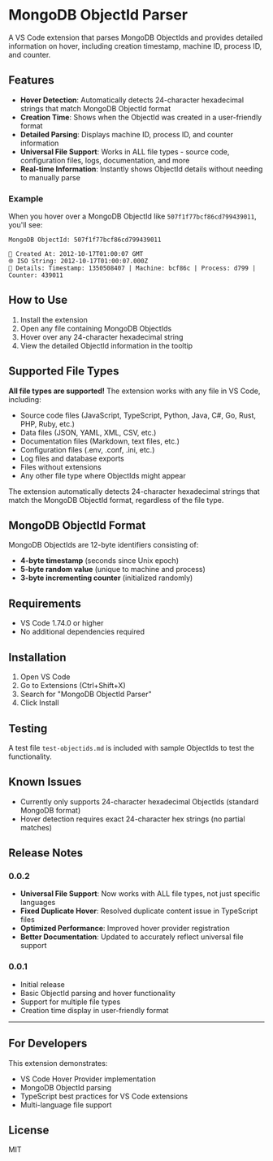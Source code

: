 # MongoDB ObjectId Parser

A VS Code extension that parses MongoDB ObjectIds and provides detailed information on hover, including creation timestamp, machine ID, process ID, and counter.

## Features

- **Hover Detection**: Automatically detects 24-character hexadecimal strings that match MongoDB ObjectId format
- **Creation Time**: Shows when the ObjectId was created in a user-friendly format
- **Detailed Parsing**: Displays machine ID, process ID, and counter information
- **Universal File Support**: Works in ALL file types - source code, configuration files, logs, documentation, and more
- **Real-time Information**: Instantly shows ObjectId details without needing to manually parse

### Example

When you hover over a MongoDB ObjectId like `507f1f77bcf86cd799439011`, you'll see:

```
MongoDB ObjectId: 507f1f77bcf86cd799439011

📅 Created At: 2012-10-17T01:00:07 GMT
🌐 ISO String: 2012-10-17T01:00:07.000Z
🔧 Details: Timestamp: 1350508407 | Machine: bcf86c | Process: d799 | Counter: 439011
```

## How to Use

1. Install the extension
2. Open any file containing MongoDB ObjectIds
3. Hover over any 24-character hexadecimal string
4. View the detailed ObjectId information in the tooltip

## Supported File Types

**All file types are supported!** The extension works with any file in VS Code, including:

- Source code files (JavaScript, TypeScript, Python, Java, C#, Go, Rust, PHP, Ruby, etc.)
- Data files (JSON, YAML, XML, CSV, etc.)
- Documentation files (Markdown, text files, etc.)
- Configuration files (.env, .conf, .ini, etc.)
- Log files and database exports
- Files without extensions
- Any other file type where ObjectIds might appear

The extension automatically detects 24-character hexadecimal strings that match the MongoDB ObjectId format, regardless of the file type.

## MongoDB ObjectId Format

MongoDB ObjectIds are 12-byte identifiers consisting of:
- **4-byte timestamp** (seconds since Unix epoch)
- **5-byte random value** (unique to machine and process)
- **3-byte incrementing counter** (initialized randomly)

## Requirements

- VS Code 1.74.0 or higher
- No additional dependencies required

## Installation

1. Open VS Code
2. Go to Extensions (Ctrl+Shift+X)
3. Search for "MongoDB ObjectId Parser"
4. Click Install

## Testing

A test file `test-objectids.md` is included with sample ObjectIds to test the functionality.

## Known Issues

- Currently only supports 24-character hexadecimal ObjectIds (standard MongoDB format)
- Hover detection requires exact 24-character hex strings (no partial matches)

## Release Notes

### 0.0.2

- **Universal File Support**: Now works with ALL file types, not just specific languages
- **Fixed Duplicate Hover**: Resolved duplicate content issue in TypeScript files
- **Optimized Performance**: Improved hover provider registration
- **Better Documentation**: Updated to accurately reflect universal file support

### 0.0.1

- Initial release
- Basic ObjectId parsing and hover functionality
- Support for multiple file types
- Creation time display in user-friendly format

---

## For Developers

This extension demonstrates:
- VS Code Hover Provider implementation
- MongoDB ObjectId parsing
- TypeScript best practices for VS Code extensions
- Multi-language file support

## License

MIT
